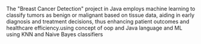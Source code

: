 The "Breast Cancer Detection" project in Java employs machine learning to classify tumors as benign or malignant based on tissue data, aiding in early diagnosis and treatment decisions, thus enhancing patient outcomes and healthcare efficiency.using concept of oop and Java language and ML using KNN and Naive Bayes classifiers

